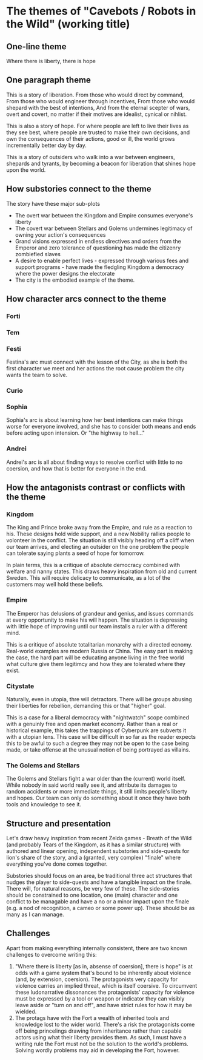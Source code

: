# The themes of "Cavebots / Robots in the Wild" (working title)

## One-line theme

Where there is liberty, there is hope

## One paragraph theme

This is a story of liberation.
From those who would direct by command,
From those who would engineer through incentives,
From those who would shepard with the best of intentions,
And from the eternal scepter of wars, overt and covert,
no matter if their motives are idealist, cynical or nihlist.

This is also a story of hope.
For where people are left to live their lives as they see best,
where people are trusted to make their own decisions,
and own the consequences of their actions, good or ill,
the world grows incrementally better day by day.

This is a story of outsiders who walk into a war between engineers, shepards and tyrants,
by becoming a beacon for liberation that shines hope upon the world.

## How substories connect to the theme

The story have these major sub-plots

- The overt war between the Kingdom and Empire consumes everyone's liberty
- The covert war between Stellars and Golems undermines legitimacy of owning your action's consequences
- Grand visions expressed in endless directives and orders from the Emperor and zero tolerance of questioning has made the citizenry zombiefied slaves
- A desire to enable perfect lives - expressed through various fees and support programs - have made the fledgling Kingdom a democracy where the power designs the electorate
- The city is the embodied example of the theme.

## How character arcs connect to the theme

### Forti

### Tem

### Festi

Festina's arc must connect with the lesson of the City, as she is both the first character we meet and her actions the root cause problem the city wants the team to solve.

### Curio

### Sophia

Sophia's arc is about learning how her best intentions can make things worse for everyone involved, and she has to consider both means and ends before acting upon intension. Or "the highway to hell..."

### Andrei

Andrei's arc is all about finding ways to resolve conflict with little to no coersion, and how that is better for everyone in the end.

## How the antagonists contrast or conflicts with the theme

### Kingdom

The King and Prince broke away from the Empire, and rule as a reaction to his. These designs hold wide support, and a new Nobility rallies people to volonteer in the conflict. The situation is still visibly heading off a cliff when our team arrives, and electing an outsider on the one problem the people can tolerate saying plants a seed of hope for tomorrow.

In plain terms, this is a critique of absolute democracy combined with welfare and nanny states. This draws heavy inspiration from old and current Sweden. This will require delicacy to communicate, as a lot of the customers may well hold these beliefs.

### Empire

The Emperor has delusions of grandeur and genius, and issues commands at every opportunity to make his will happen. The situation is depressing with little hope of improving until our team installs a ruler with a different mind.

This is a critique of absolute totalitarian monarchy with a directed ecnomy. Real-world examples are modern Russia or China. The easy part is making the case, the hard part will be educating anyone living in the free world what culture give them legitimcy and how they are tolerated where they exist.

### Citystate

Naturally, even in utopia, thre will detractors. There will be groups abusing their liberties for rebellion, demanding this or that "higher" goal.

This is a case for a liberal democracy with "nightwatch" scope combined with a genuinly free and open market economy. Rather than a real or historical example, this takes the trappings of Cyberpunk are subverts it with a utopian lens. This case will be difficult in so far as the reader expects this to be awful to such a degree they may not be open to the case being made, or take offense at the unusual notion of being portrayed as villains.

### The Golems and Stellars

The Golems and Stellars fight a war older than the (current) world itself. While nobody in said world really see it, and attribute its damages to random accidents or more immediate things, it still limits people's liberty and hopes. Our team can only do something about it once they have both tools and knowledge to see it.

## Structure and presentation

Let's draw heavy inspiration from recent Zelda games - Breath of the Wild (and probably Tears of the Kingdom, as it has a similar structure) with authored and linear opening, independent substories and side-quests for lion's share of the story, and a (granted, very complex) "finale" where everything you've done comes together.

Substories should focus on an area, be traditional three act structures that nudges the player to side-quests and have a tangible impact on the finale. There will, for natural reasons, be very few of these.
The side-stories should be constrained to one location, one (main) character and one conflict to be managable and have a no or a minor impact upon the finale (e.g. a nod of recognition, a cameo or some power up). These should be as many as I can manage.

## Challenges

Apart from making everything internally consistent, there are two known challenges to overcome writing this:

1. "Where there is liberty [as in, absense of coersion], there is hope" is at odds with a game system that's bound to be inherently about violence (and, by extension, coersion). The protagonists very capacity for violence carries an implied threat, which is itself coersive. To circumvent these ludonarrative dissonances the protagonists' capacity for violence must be expressed by a tool or weapon or indicator they can visibly leave aside or "turn on and off", and have strict rules for how it may be wielded.
2. The protags have with the Fort a wealth of inherited tools and knowledge lost to the wider world. There's a risk the protagonists come off being princelings drawing from inheritance rather than capable actors using what their liberty provides them. As such, I must have a writing rule the Fort must not be the solution to the world's problems. Solving wordly problems may aid in developing the Fort, however.
